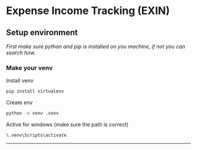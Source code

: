 # Expense Income Tracking (EXIN)

## Setup environment
_First make sure python and pip is installed on you machine, if not you can search how._

### Make your venv
Install venv

```bash
pip install virtualenv
```

Create env

```bash
python -m venv .venv
```
Active for windows (make sure the path is correct)

```bash 
\.venv\Scripts\activate
```
---



